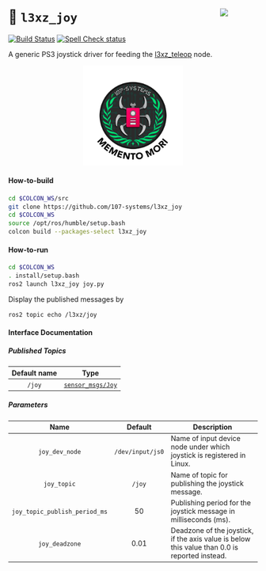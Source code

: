 <a href="https://107-systems.org/"><img align="right" src="https://raw.githubusercontent.com/107-systems/.github/main/logo/107-systems.png" width="15%"></a>
:floppy_disk: `l3xz_joy`
========================
[![Build Status](https://github.com/107-systems/l3xz_joy/actions/workflows/ros2.yml/badge.svg)](https://github.com/107-systems/l3xz_joy/actions/workflows/ros2.yml)
[![Spell Check status](https://github.com/107-systems/l3xz_joy/actions/workflows/spell-check.yml/badge.svg)](https://github.com/107-systems/l3xz_joy/actions/workflows/spell-check.yml)

A generic PS3 joystick driver for feeding the [l3xz_teleop](https://github.com/107-systems/l3xz_teleop) node.

<p align="center">
  <a href="https://github.com/107-systems/l3xz"><img src="https://raw.githubusercontent.com/107-systems/.github/main/logo/l3xz-logo-memento-mori-github.png" width="40%"></a>
</p>

#### How-to-build
```bash
cd $COLCON_WS/src
git clone https://github.com/107-systems/l3xz_joy
cd $COLCON_WS
source /opt/ros/humble/setup.bash
colcon build --packages-select l3xz_joy
```

#### How-to-run
```bash
cd $COLCON_WS
. install/setup.bash
ros2 launch l3xz_joy joy.py
```
Display the published messages by
```bash
ros2 topic echo /l3xz/joy
```

#### Interface Documentation
##### Published Topics
| Default name | Type |
|:-:|:-:|
| `/joy` | [`sensor_msgs/Joy`](http://docs.ros.org/en/api/sensor_msgs/html/msg/Joy.html) |

##### Parameters
| Name | Default | Description |
|:-:|:-:|-|
| `joy_dev_node` | `/dev/input/js0` | Name of input device node under which joystick is registered in Linux. |
| `joy_topic` | `/joy` | Name of topic for publishing the joystick message. |
| `joy_topic_publish_period_ms` | 50 | Publishing period for the joystick message in milliseconds (ms). |
| `joy_deadzone` | 0.01 | Deadzone of the joystick, if the axis value is below this value than 0.0 is reported instead. |
